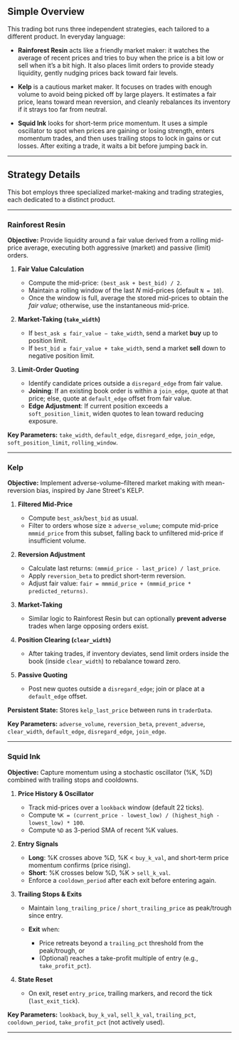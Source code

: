 ## Simple Overview

This trading bot runs three independent strategies, each tailored to a different product. In everyday language:

* **Rainforest Resin** acts like a friendly market maker: it watches the average of recent prices and tries to buy when the price is a bit low or sell when it’s a bit high. It also places limit orders to provide steady liquidity, gently nudging prices back toward fair levels.

* **Kelp** is a cautious market maker. It focuses on trades with enough volume to avoid being picked off by large players. It estimates a fair price, leans toward mean reversion, and cleanly rebalances its inventory if it strays too far from neutral.

* **Squid Ink** looks for short-term price momentum. It uses a simple oscillator to spot when prices are gaining or losing strength, enters momentum trades, and then uses trailing stops to lock in gains or cut losses. After exiting a trade, it waits a bit before jumping back in.

---

## Strategy Details

This bot employs three specialized market-making and trading strategies, each dedicated to a distinct product.

---

### Rainforest Resin

**Objective:** Provide liquidity around a fair value derived from a rolling mid-price average, executing both aggressive (market) and passive (limit) orders.

1. **Fair Value Calculation**

   * Compute the mid-price: `(best_ask + best_bid) / 2`.
   * Maintain a rolling window of the last *N* mid-prices (default `N = 10`).
   * Once the window is full, average the stored mid-prices to obtain the *fair value*; otherwise, use the instantaneous mid-price.

2. **Market-Taking (`take_width`)**

   * If `best_ask ≤ fair_value − take_width`, send a market **buy** up to position limit.
   * If `best_bid ≥ fair_value + take_width`, send a market **sell** down to negative position limit.

3. **Limit-Order Quoting**

   * Identify candidate prices outside a `disregard_edge` from fair value.
   * **Joining**: If an existing book order is within a `join_edge`, quote at that price; else, quote at `default_edge` offset from fair value.
   * **Edge Adjustment**: If current position exceeds a `soft_position_limit`, widen quotes to lean toward reducing exposure.

**Key Parameters:** `take_width`, `default_edge`, `disregard_edge`, `join_edge`, `soft_position_limit`, `rolling_window`.

---

### Kelp

**Objective:** Implement adverse-volume–filtered market making with mean-reversion bias, inspired by Jane Street's KELP.

1. **Filtered Mid-Price**

   * Compute `best_ask`/`best_bid` as usual.
   * Filter to orders whose size ≥ `adverse_volume`; compute mid-price `mmmid_price` from this subset, falling back to unfiltered mid-price if insufficient volume.

2. **Reversion Adjustment**

   * Calculate last returns: `(mmmid_price - last_price) / last_price`.
   * Apply `reversion_beta` to predict short-term reversion.
   * Adjust fair value: `fair = mmmid_price + (mmmid_price * predicted_returns)`.

3. **Market-Taking**

   * Similar logic to Rainforest Resin but can optionally **prevent adverse** trades when large opposing orders exist.

4. **Position Clearing (`clear_width`)**

   * After taking trades, if inventory deviates, send limit orders inside the book (inside `clear_width`) to rebalance toward zero.

5. **Passive Quoting**

   * Post new quotes outside a `disregard_edge`; join or place at a `default_edge` offset.

**Persistent State:** Stores `kelp_last_price` between runs in `traderData`.

**Key Parameters:** `adverse_volume`, `reversion_beta`, `prevent_adverse`, `clear_width`, `default_edge`, `disregard_edge`, `join_edge`.

---

### Squid Ink

**Objective:** Capture momentum using a stochastic oscillator (%K, %D) combined with trailing stops and cooldowns.

1. **Price History & Oscillator**

   * Track mid-prices over a `lookback` window (default 22 ticks).
   * Compute `%K = (current_price - lowest_low) / (highest_high - lowest_low) * 100`.
   * Compute `%D` as 3-period SMA of recent %K values.

2. **Entry Signals**

   * **Long**: %K crosses above %D, %K < `buy_k_val`, and short-term price momentum confirms (price rising).
   * **Short**: %K crosses below %D, %K > `sell_k_val`.
   * Enforce a `cooldown_period` after each exit before entering again.

3. **Trailing Stops & Exits**

   * Maintain `long_trailing_price` / `short_trailing_price` as peak/trough since entry.
   * **Exit** when:

     * Price retreats beyond a `trailing_pct` threshold from the peak/trough, or
     * (Optional) reaches a take-profit multiple of entry (e.g., `take_profit_pct`).

4. **State Reset**

   * On exit, reset `entry_price`, trailing markers, and record the tick (`last_exit_tick`).

**Key Parameters:** `lookback`, `buy_k_val`, `sell_k_val`, `trailing_pct`, `cooldown_period`, `take_profit_pct` (not actively used).

---
